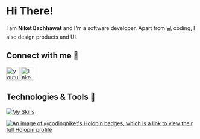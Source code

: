 <!-- GitHub Profile README -->

<!-- [![Header](https://raw.githubusercontent.com/codingniket/codingniket/main/header.png.jpeg)](https://github.com/codingniket) -->

# Hi There! 

I am **Niket Bachhawat** and I'm a software developer. Apart from 💻 coding, I also design products and UI.

## Connect with me 🚀
<div align="left">
  <a href="https://www.youtube.com/channel/UCDbOWRCjgl5TK67Nig9de6Q" target="_blank">
    <img src="https://img.shields.io/static/v1?message=Youtube&logo=youtube&label=&color=FF0000&logoColor=white&labelColor=&style=for-the-badge" height="35" alt="youtube logo"  />
  </a>
  <a href="niketbachhawat7@gmail.com" target="_blank">
  <a href="https://www.linkedin.com/in/niket-bachhawat-2257a6200/" target="_blank">
    <img src="https://img.shields.io/static/v1?message=LinkedIn&logo=linkedin&label=&color=0077B5&logoColor=white&labelColor=&style=for-the-badge" height="35" alt="linkedin logo"  />
  </a>
<!--   <a href="https://twitter.com/manager4950" target="_blank">
    <img src="https://img.shields.io/static/v1?message=Twitter&logo=twitter&label=&color=1DA1F2&logoColor=white&labelColor=&style=for-the-badge" height="35" alt="twitter logo"  />
  </a> -->
</div>

## Technologies & Tools 🔧 
[![My Skills](https://skillicons.dev/icons?i=js,html,css,java,c,python,react,nextjs,tailwindcss,mongodb,photoshop,figma)](https://skillicons.dev)

[![An image of @codingniket's Holopin badges, which is a link to view their full Holopin profile](https://holopin.me/codingniket)](https://holopin.io/@codingniket)
